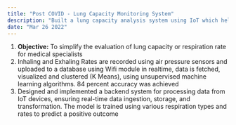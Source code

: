 ```yaml
---
title: "Post COVID - Lung Capacity Monitoring System"
description: "Built a lung capacity analysis system using IoT which help health care workers"
date: "Mar 26 2022"
---
```


1. **Objective:** To simplify the evaluation of lung capacity or respiration rate for medical specialists
2. Inhaling and Exhaling Rates are recorded using air pressure sensors and uploaded to a database using Wifi module in realtime, data is fetched, visualized and clustered (K Means), using unsupervised machine learning algorithms. 84 percent accuracy was achieved
3. Designed and implemented a backend system for processing data from IoT devices, ensuring real-time data ingestion, storage, and transformation. The model is trained using various respiration types and rates to predict a positive outcome